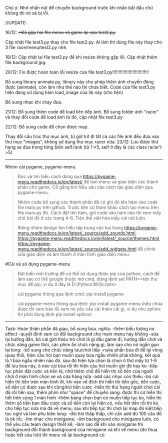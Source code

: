 Chú ý: Nhớ nhấn nút để chuyển background trước khi nhấn bắt đầu chứ không thì nó sẽ bị lỗi.

//UPDATE:

16/12: 
~~+Đã gộp hai file menu và game lại vào test2.py.~~

Cập nhật file test3.py thay cho file test2.py. Ai làm thì dùng file này thay cho 3 file race/menu/test2.py nhé.

18/12:
Cập nhật lại file test3.py để khi resize không gặp lỗi. Cập nhật thêm file background.jpg.

20/12:
Fix được hoàn toàn lỗi resize của file test3.py!!!!!!!!!!!!!!!!!!!!!!!!!!!!!

Bổ sung library animate.py, library này cho phép thêm ảnh chuyển động được (animate), còn làm như thế nào thì chưa biết. Code của file test3.py hiện đang sử dụng hàm load_image của lib này (cho tiện)

Bổ sung nhạc khi chạy đua.

21/12:
Bổ sung thêm code để load liên tiếp ảnh. Bổ sung folder ảnh "racer" và thay đổi code để load ảnh từ đó, cập nhật file test3.py

22/12:
Bổ sung code để chọn được map. 

Thay đổi cấu trúc thư mục ảnh, từ giờ trở đi tất cả các file ảnh đều đưa vào thư mục "images", không sử dụng thư mục racer nữa.
23/12:
Lưu được thứ hạng xe đua trong từng biến self.rank (từ 1->5, self ở đây là các class racer1->5)

------------------------------------------------
Nhóm cài pygame, pygame-menu. 

>Đọc và tìm hiểu cách dùng qua https://pygame-menu.readthedocs.io/en/latest/ để làm menu và giao diện các thành phần cho game. 
>Cố gắng tìm hiểu sâu vào cách tạo giao diện qua pygame-menu.
>
>Nhóm code bổ sung các thành phần đã có ghi đỏ tên hàm vào code file main.py trên github. Trước tiên cứ tham khảo cách tạo menu trên file main.py đó.
>Cách đặt tên hàm, gói code vào hàm nào thì xem mấy chữ bôi đỏ ở các trang 4-6. Tiện thể việt hóa mấy cái nút luôn.
>
>Riêng nhóm design tìm hiểu tập trung vào hai trang https://pygame-menu.readthedocs.io/en/latest/_source/add_sounds.html, https://pygame-menu.readthedocs.io/en/latest/_source/themes.html, https://pygame-menu.readthedocs.io/en/latest/_source/add_widgets.html để chỉnh sửa giao diện và âm thanh ở màn hình giao diện menu.



#Cài và sử dụng pygame-menu
>Đặt biến môi trường để có thể sử dụng được pip của python, cách để làm sao có thể google
>(hoặc mở cmd, dùng lệnh set PATH=<tên thư mục để pip, ví dụ ở đây là D:\Python38\Scripts>
>
>cài pygame thông qua lệnh cmd: 
>  pip install pygame
>  
>cài pygame-menu thông qua lệnh:
>  pip install pygame-menu
>(nếu chưa được thì xem báo lỗi xem nó yêu cầu cài thêm cái gì, ví dụ như sphinx thì phải dùng lệnh pip install sphinx)

-----
Task: Hoàn thiện phần đã giao, bổ sung bùa.
nghĩa:
-thêm biểu tượng no effect
-quyết định xem có đổi background cho main menu hay không
-sửa lại hướng dẫn, bỏ cái giới thiệu trò chơi là gì đầu game đi, hướng dẫn chơi và chức năng game thôi, các phím ấn chức năng gì, làm sao cho nó ngắn gọn lại
long:
-bổ sung cho chức năng lưu/chơi tiếp
-nuke phần bùa đi để lại vòng quay thôi, hiện câu hỏi bạn muốn quay bùa ngẫu nhiên phải không, kết quả là 1 bùa ngẫu nhiên nào đó, sau đó hiện lựa chọn là chọn ô thứ mấy từ 1-9 để lưu bùa này, ô nào cài bùa rồi thì hiện câu hỏi muốn ghi đè hay ko
-tiếp tục phần đặt cược và tiền tệ, nhớ thêm chỗ để hiển thị số tiền của người chơi ở màn hình chọn xe và cửa hàng nữa
-add các nhạc còn thiếu
-bỏ cái hiển thị tiền trên màn hình đi, khi nào về đích thì hiển thị tiền gốc, tiền cược, số tiền có được sau khi cộng/trừ tiền cược
-hiển thị thứ hạng người chơi cái đã rồi tiền sau, thêm phím như "space" để chuyển sang. được thì cứ hiển thị hết trên cùng 1 màn hình
-thêm bảng chọn bạn có muốn tiếp tục ko, hiển thị thêm số tiền ban đầu cược và số tiền còn lại hiện có, nếu hết tiền rồi thì ko cho tiếp tục nữa mà đá về menu; sau khi tiếp tục thì chơi lại map đó
kiệt:tiếp tục nghĩ và làm phụ kiện
long:
-đòi hỏi thấp thấp, chỉ cần add đủ 100 câu đố là ok rồi; 
-tìm nhạc cho minigame; 
-tìm background cho minigame luôn, có thể yêu cầu team design thiết kế; 
-làm sao để khi vào minigame thì background đổi thành background của minigame và khi về menu (do thua hoặc hết câu hỏi) thì menu về lại background cũ